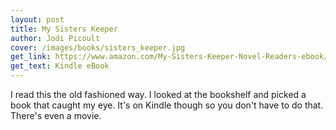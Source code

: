 ```yaml
---
layout: post
title: My Sisters Keeper
author: Jodi Picoult
cover: /images/books/sisters_keeper.jpg
get_link: https://www.amazon.com/My-Sisters-Keeper-Novel-Readers-ebook/dp/B000FC1LOC
get_text: Kindle eBook
---
```


I read this the old fashioned way. I looked at the bookshelf and picked a book that caught my eye. It's on Kindle though so you don't have to do that. There's even a movie.
